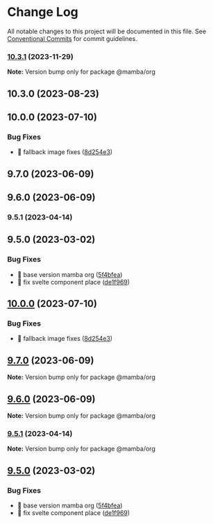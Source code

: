 # Change Log

All notable changes to this project will be documented in this file.
See [Conventional Commits](https://conventionalcommits.org) for commit guidelines.

### [10.3.1](https://github.com/stone-payments/pos-mamba-sdk/compare/@mamba/org@10.3.0...@mamba/org@10.3.1) (2023-11-29)

**Note:** Version bump only for package @mamba/org





## 10.3.0 (2023-08-23)

## 10.0.0 (2023-07-10)


### Bug Fixes

* 🐛 fallback image fixes ([8d254e3](https://github.com/stone-payments/pos-mamba-sdk/commit/8d254e3734b3a5387c8ca447bc9b85563103cbcb))

## 9.7.0 (2023-06-09)

## 9.6.0 (2023-06-09)

### 9.5.1 (2023-04-14)

## 9.5.0 (2023-03-02)


### Bug Fixes

* 🐛 base version mamba org ([5f4bfea](https://github.com/stone-payments/pos-mamba-sdk/commit/5f4bfeaded89ba7bff9e0e3e7a9e589e816dcbc1))
* 🐛 fix svelte component place ([de1f969](https://github.com/stone-payments/pos-mamba-sdk/commit/de1f969d352cff7a816c83dcbd2a5e62077689e8))



## [10.0.0](https://github.com/stone-payments/pos-mamba-sdk/compare/v9.7.0...v10.0.0) (2023-07-10)


### Bug Fixes

* 🐛 fallback image fixes ([8d254e3](https://github.com/stone-payments/pos-mamba-sdk/commit/8d254e3734b3a5387c8ca447bc9b85563103cbcb))



## [9.7.0](https://github.com/stone-payments/pos-mamba-sdk/compare/v9.6.0...v9.7.0) (2023-06-09)

**Note:** Version bump only for package @mamba/org





## [9.6.0](https://github.com/stone-payments/pos-mamba-sdk/compare/v9.5.1...v9.6.0) (2023-06-09)

**Note:** Version bump only for package @mamba/org





### [9.5.1](https://github.com/stone-payments/pos-mamba-sdk/compare/v9.5.0...v9.5.1) (2023-04-14)

**Note:** Version bump only for package @mamba/org





## [9.5.0](https://github.com/stone-payments/pos-mamba-sdk/compare/v9.4.1...v9.5.0) (2023-03-02)


### Bug Fixes

* 🐛 base version mamba org ([5f4bfea](https://github.com/stone-payments/pos-mamba-sdk/commit/5f4bfeaded89ba7bff9e0e3e7a9e589e816dcbc1))
* 🐛 fix svelte component place ([de1f969](https://github.com/stone-payments/pos-mamba-sdk/commit/de1f969d352cff7a816c83dcbd2a5e62077689e8))
